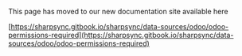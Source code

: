 This page has moved to our new documentation site available here 

[https://sharpsync.gitbook.io/sharpsync/data-sources/odoo/odoo-permissions-required](https://sharpsync.gitbook.io/sharpsync/data-sources/odoo/odoo-permissions-required)
